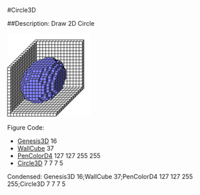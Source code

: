 #Circle3D

##Description: Draw 2D Circle <x> <y> <z> <radius>

![](Circle3D.png)

Figure Code:
- [Genesis3D](Genesis3D.md) 16
- [WallCube](WallCube.md) 37
- [PenColorD4](PenColorD4.md) 127 127 255 255
- [Circle3D](Circle3D.md) 7 7 7 5

Condensed: Genesis3D 16;WallCube 37;PenColorD4 127 127 255 255;Circle3D 7 7 7 5

